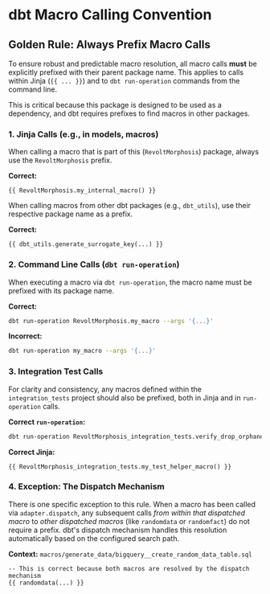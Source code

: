 # dbt Macro Calling Convention

## Golden Rule: Always Prefix Macro Calls

To ensure robust and predictable macro resolution, all macro calls **must** be explicitly prefixed with their parent package name. This applies to calls within Jinja (`{{ ... }}`) and to `dbt run-operation` commands from the command line.

This is critical because this package is designed to be used as a dependency, and dbt requires prefixes to find macros in other packages.

### 1. Jinja Calls (e.g., in models, macros)

When calling a macro that is part of this (`RevoltMorphosis`) package, always use the `RevoltMorphosis` prefix.

**Correct:**
```jinja
{{ RevoltMorphosis.my_internal_macro() }}
```

When calling macros from other dbt packages (e.g., `dbt_utils`), use their respective package name as a prefix.

**Correct:**
```jinja
{{ dbt_utils.generate_surrogate_key(...) }}
```

### 2. Command Line Calls (`dbt run-operation`)

When executing a macro via `dbt run-operation`, the macro name must be prefixed with its package name.

**Correct:**
```bash
dbt run-operation RevoltMorphosis.my_macro --args '{...}'
```

**Incorrect:**
```bash
dbt run-operation my_macro --args '{...}'
```

### 3. Integration Test Calls

For clarity and consistency, any macros defined within the `integration_tests` project should also be prefixed, both in Jinja and in `run-operation` calls.

**Correct `run-operation`:**
```bash
dbt run-operation RevoltMorphosis_integration_tests.verify_drop_orphaned_objects
```

**Correct Jinja:**
```jinja
{{ RevoltMorphosis_integration_tests.my_test_helper_macro() }}
```

### 4. Exception: The Dispatch Mechanism

There is one specific exception to this rule. When a macro has been called via `adapter.dispatch`, any subsequent calls *from within that dispatched macro* to *other dispatched macros* (like `randomdata` or `randomfact`) do not require a prefix. dbt's dispatch mechanism handles this resolution automatically based on the configured search path.

**Context:** `macros/generate_data/bigquery__create_random_data_table.sql`
```jinja
-- This is correct because both macros are resolved by the dispatch mechanism
{{ randomdata(...) }}
```

